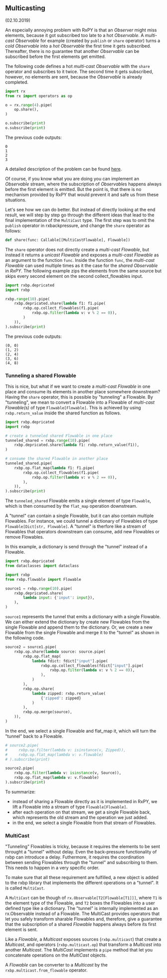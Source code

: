 Multicasting
------------
(02.10.2019)


An especially annoying problem with RxPY is that an *Observer* might 
miss elements, because it got subscribed too late to a hot 
*Observable*. A *multi-cast Observable* for example (created by 
`publish` or `share` operator) turns a *cold Observable* into a 
*hot Observable* the first time it gets subscribed. Thereafter, 
there is no guarantee that another *Observable* can be subscribed
before the first elements get emitted.

The following code defines a hot *multi-cast Observable* with the 
`share` operator and subscribes to it twice. The second time it gets
subscribed, however, no elements are sent, because the *Observable*
is already completed.

``` python
import rx
from rx import operators as op

o = rx.range(4).pipe(
    op.share(),
)

o.subscribe(print)
o.subscribe(print)
```

The previous code outputs:

```
0
1
2
3
```

A detailed description of the problem can be found 
[here](https://github.com/ReactiveX/RxPY/issues/309).

Of course, if you know what you are doing you can implement an
*Observable* stream, where the subscription of *Observable*s happens
always before the first element is emitted. But the point is, that
there is no mechanism provided by RxPY that would prevent it and safe
us from these situations.

Let's see how we can do better. But instead of directly looking at the
end result, we will step by step go through the different ideas that lead
to the final implementation of the `MultiCast` type. The first step
was to omit the `publish` operator in rxbackpressure, and change 
the `share` operator as follows:

``` python
def share(func: Callable[[MultiCastFlowable], Flowable])
```

The `share` operator does not directly create a *multi-cast Flowable*, 
but instead it returns a *unicast Flowable* and
exposes a *multi-cast Flowable* as an argument to the function `func`. Inside
the function `func`, the *multi-cast Flowable* can used multiple
times as it the case for the *shared Observable* in *RxPY*. The following
example zips the elements from the same source but skips every second
element on the second collect_flowables input.
 
``` python
import rxbp.depricated
import rxbp

rxbp.range(10).pipe(
    rxbp.depricated.share(lambda f1: f1.pipe(
        rxbp.op.collect_flowables(f1.pipe(
            rxbp.op.filter(lambda v: v % 2 == 0)),
        )
    )),
).subscribe(print)
```
The previous code outputs:

```
(0, 0)
(1, 2)
(2, 4)
(3, 6)
(4, 8)
```

### Tunneling a shared Flowable

This is nice, but what if we want to create a *multi-cast Flowable* in one
place and consume its elements in another place somewhere downstream?
Having the `share` operator, this is possible by "tunneling" a Flowable. 
By "tunneling", we mean to convert a Flowable into a Flowable of
*multi-cast Flowable(s)* of type `Flowable[Flowable]`. This is 
achieved by using `rxbp.return_value` inside the shared function as follows.
 
``` python
import rxbp.depricated
import rxbp

# create a tunneled shared Flowable in one place
tunneled_shared = rxbp.range(10).pipe(
    rxbp.depricated.share(lambda f1: rxbp.return_value(f1)),
)

# consume the shared Flowable in another place
tunneled_shared.pipe(
    rxbp.op.flat_map(lambda f1: f1.pipe(
        rxbp.op.collect_flowables(f1.pipe(
            rxbp.op.filter(lambda v: v % 2 == 0)),
        ),
    )),
).subscribe(print)
```

The `tunneled_shared` Flowable emits a single element of type `Flowable`,
which is then consumed by the `flat_map` operation downstream.

A "tunnel" can contain a single Flowable, but it can also contain multiple 
Flowables. For instance, we could tunnel a dictionary of Flowables of type
`Flowable[Dict[str, Flowable]`. A "tunnel" is therfore like a stream of
Flowables that operators downstream can consume, add new Flowables or
remove Flowables.

In this example, a dictionary is send through the "tunnel" instead of a
Flowable.

``` python
import rxbp.depricated
from dataclasses import dataclass

import rxbp
from rxbp.flowable import Flowable

source1 = rxbp.range(10).pipe(
    rxbp.depricated.share(
        lambda input: {'input': input}),
    ),
)
```

`source1` represents the tunnel that emits a dictionary with a single
Flowable. We can either extend the dictionary by create new Flowables 
from the single Flowable and append them to the dictionary. Or, we create
a new Flowable from the single Flowable and merge it to the "tunnel" as
shown in the following code.

``` python
source2 = source1.pipe(
    rxbp.op.share(lambda source: source.pipe(
        rxbp.op.flat_map(
            lambda fdict: fdict["input"].pipe(
                rxbp.op.collect_flowables(fdict["input"].pipe(
                    rxbp.op.filter(lambda v: v % 2 == 0)),
                ),
            )
        ),
        rxbp.op.share(
            lambda zipped: rxbp.return_value(
                {'zipped': zipped}
            )
        ),
        rxbp.op.merge(source),
    )),
)
```

In the end, we select a single Flowable and flat_map it, which will
turn the "tunnel" back to a Flowable.

``` python
# source2.pipe(
#     rxbp.op.filter(lambda v: isinstance(v, Zipped)),
#     rxbp.op.flat_map(lambda v: v.flowable)
# ).subscribe(print)

source2.pipe(
    rxbp.op.filter(lambda v: isinstance(v, Source)),
    rxbp.op.flat_map(lambda v: v.flowable)
).subscribe(print)
```

To summarize:

* instead of sharing a Flowable directly as it is 
implemented in RxPY, we lift a Flowable into a stream of type
 `Flowable[Flowable]`.
* after each operation on that stream, we get a single Flowable back,
which represents the old stream and the operation we just added.
* in the end, we select a single Flowable from that stream of Flowables.

### MultiCast

"Tunneling" Flowables is tricky, because it requires the elements to be sent
throught a "tunnel" without delay. Even the back-pressure functionality 
of rxbp can introduce a delay. Futhermore, it requires the coordination
between sending Flowables through the "tunnel" and subscribing to them.
This needs to happen in a very specific order.

To make sure that all these requirement are fulfilled, a new object is
added to the rxbp library that implements the different operations on
a "tunnel". It is called `MultiCast`.

A `MultiCast` can be though of `rx.Observable[T2[Flowable[T1]]]`,
where `T1` is the element type of the Flowable, and `T2` boxes the 
Flowables into a user defined type like a dictionary.
The "tunnel" is internally implemented as an rx.Observable instead of 
a Flowable. The MultiCast provides operators that let you
safely transform sharable Flowables and, therefore, give a guarantee
that the subscription of a shared *Flowable* happens always before 
its first element is sent.

Like a *Flowable*, a *Multicast* exposes sources (`rxbp.multicast`) 
that create a *Multicast*, and operators (`rxbp.multicast.op`) that 
transform a *Multicast* into another *Multicast*. The *MultiCast* 
implements a `pipe` method that let you concatenate operations on 
the *MultiCast* objects.

A *Flowable* can 
be converter to a *Multicast* by the `rxbp.multicast.from_flowable` 
operator.
